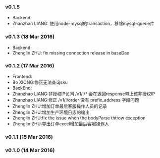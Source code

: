 ### v0.1.5
* Backend:
 * Zhanzhao LIANG: 使用node-mysql的transaction，移除mysql-queue库

### v0.1.3 (18 Mar 2016)
* Backend:
 * Zhenglin ZHU: fix missing connection release in baseDao

### v0.1.2 (17 Mar 2016)
* Frontend:
 * Bo XIONG:修正无法查询sku
* BackEnd:
 * Zhanzhao LIANG:非授权IP访问 /v1/i/* 会在返回response带上该非授权IP
 * Zhanzhao LIANG:修正 /v1/i/order 没有 prefix_address 字段问题
 * Zhenglin ZHU:增加订单最后客服操作人员的记录
 * Zhenglin ZHU:增加生产环境日志的输出
 * Zhenglin ZHU:fix the issue when the bodyParse thtrow exception
 * Zhenglin ZHU:导出订单excel增加最后客服操作人

### v0.1.1 (15 Mar 2016)
### v0.1.0 (14 Mar 2016)